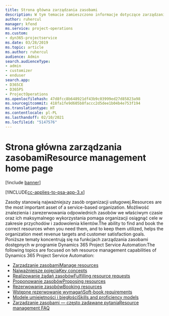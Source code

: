 ```yaml
---
title: Strona główna zarządzania zasobami
description: W tym temacie zamieszczono informacje dotyczące zarządzania zasobami.
author: ruhercul
manager: kfend
ms.service: project-operations
ms.custom:
- dyn365-projectservice
ms.date: 03/28/2019
ms.topic: article
ms.author: ruhercul
audience: Admin
search.audienceType:
- admin
- customizer
- enduser
search.app:
- D365CE
- D365PS
- ProjectOperations
ms.openlocfilehash: 47d8fcc8b648921df43b9c03999ed27d85823a98
ms.sourcegitcommit: 418fa1fe9d605b8faccc2d5dee1b04b4e753f194
ms.translationtype: HT
ms.contentlocale: pl-PL
ms.lasthandoff: 02/10/2021
ms.locfileid: "5147576"
---
```

# <a name="resource-management-home-page"></a><span data-ttu-id="10805-103">Strona główna zarządzania zasobami</span><span class="sxs-lookup"><span data-stu-id="10805-103">Resource management home page</span></span>

[!include [banner](../includes/psa-now-project-operations.md)]

[!INCLUDE[cc-applies-to-psa-app-3.x](../includes/cc-applies-to-psa-app-3x.md)]

<span data-ttu-id="10805-104">Zasoby stanowią najważniejszy zasób organizacji usługowej.</span><span class="sxs-lookup"><span data-stu-id="10805-104">Resources are the most important asset of a service-based organization.</span></span> <span data-ttu-id="10805-105">Możliwość znalezienia i zarezerwowania odpowiednich zasobów we właściwym czasie oraz ich maksymalnego wykorzystania pomaga organizacji osiągnąć cele w zakresie przychodów i zadowolenia klientów.</span><span class="sxs-lookup"><span data-stu-id="10805-105">The ability to find and book the correct resources when you need them, and to keep them utilized, helps the organization meet revenue targets and customer satisfaction goals.</span></span> <span data-ttu-id="10805-106">Poniższe tematy koncentrują się na funkcjach zarządzania zasobami dostępnych w programie Dynamics 365 Project Service Automation:</span><span class="sxs-lookup"><span data-stu-id="10805-106">The following topics are focused on teh resource management capabilities of Dynamics 365 Project Service Automation:</span></span>

- [<span data-ttu-id="10805-107">Zarządzanie zasobami</span><span class="sxs-lookup"><span data-stu-id="10805-107">Manage resources</span></span>](manage-resources.md)
- [<span data-ttu-id="10805-108">Najważniejsze pojęcia</span><span class="sxs-lookup"><span data-stu-id="10805-108">Key concepts</span></span>](reports-key-concepts.md)
- [<span data-ttu-id="10805-109">Realizowanie żądań zasobów</span><span class="sxs-lookup"><span data-stu-id="10805-109">Fulfilling resource requests</span></span>](resource-management-fulfill-requests.md)
- [<span data-ttu-id="10805-110">Proponowanie zasobów</span><span class="sxs-lookup"><span data-stu-id="10805-110">Proposing resources</span></span>](resource-management-propose-resources.md)
- [<span data-ttu-id="10805-111">Rezerwowanie zasobów</span><span class="sxs-lookup"><span data-stu-id="10805-111">Booking resources</span></span>](resource-management-book-resources-scheduleboard.md)
- [<span data-ttu-id="10805-112">Wstępne rezerwowanie wymagań</span><span class="sxs-lookup"><span data-stu-id="10805-112">Soft-book requirements</span></span>](resource-management-softbook-requirements.md)
- [<span data-ttu-id="10805-113">Modele umiejętności i biegłości</span><span class="sxs-lookup"><span data-stu-id="10805-113">Skills and proficiency models</span></span>](resource-management-skills-proficiency.md)
- [<span data-ttu-id="10805-114">Zarządzanie zasobami — często zadawane pytania</span><span class="sxs-lookup"><span data-stu-id="10805-114">Resource management FAQ</span></span>](resource-management-faq.md)
